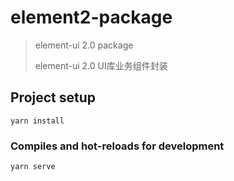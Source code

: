 # element2-package

> element-ui 2.0 package
> 
> element-ui 2.0 UI库业务组件封装

## Project setup
```
yarn install
```

### Compiles and hot-reloads for development
```
yarn serve
```